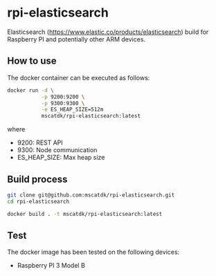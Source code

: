 # rpi-elasticsearch

Elasticsearch (<https://www.elastic.co/products/elasticsearch>) build for Raspberry PI and potentially other ARM devices.

## How to use

The docker container can be executed as follows:

```bash
docker run -d \
           -p 9200:9200 \
           -p 9300:9300 \
           -e ES_HEAP_SIZE=512m
           mscatdk/rpi-elasticsearch:latest
```

where

* 9200: REST API
* 9300: Node communication
* ES_HEAP_SIZE: Max heap size

## Build process

```bash
git clone git@github.com:mscatdk/rpi-elasticsearch.git
cd rpi-elasticsearch

docker build . -t mscatdk/rpi-elasticsearch:latest
```

## Test

The docker image has been tested on the following devices:

* Raspberry PI 3 Model B